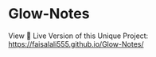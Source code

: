 # Glow-Notes

View 🔴 Live Version of this Unique Project: https://faisalali555.github.io/Glow-Notes/
